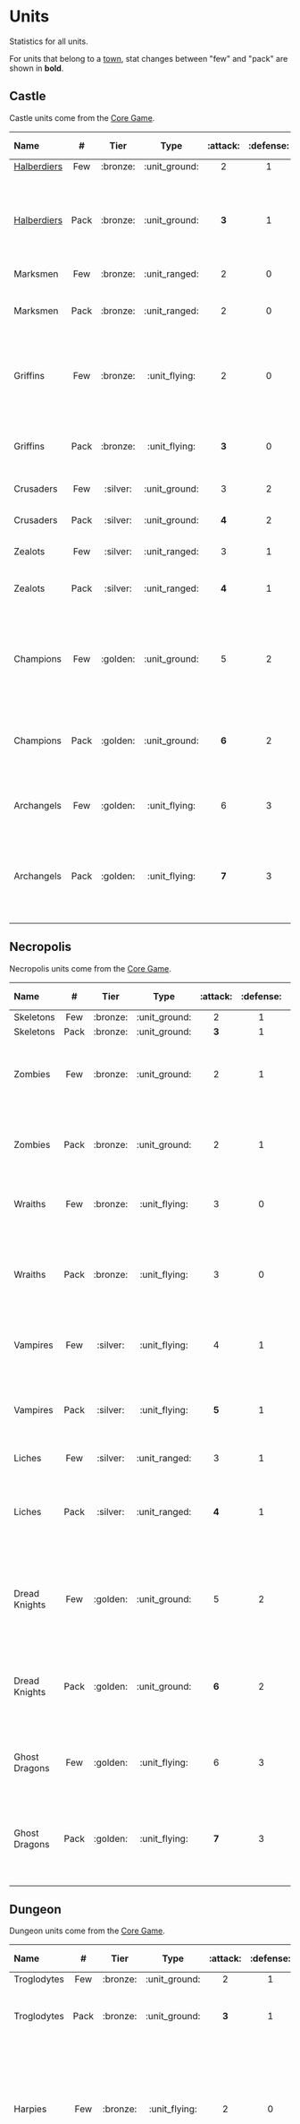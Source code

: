 # Units

Statistics for all units.

For units that belong to a [town](towns.md), stat changes between "few" and "pack" are shown in **bold**.


## Castle

Castle units come from the [Core Game](content.md).

| Name | # | Tier | Type | :attack: | :defense: | :health_points: | :initiative: | Recruitment Cost | Abilities |
| :--- | :---: | :---: | :---: | :---: | :---: | :---: | :---: | ---: | :--- |
| [Halberdiers](units/halberdiers.md) | Few | :bronze: | :unit_ground: | 2 | 1 | 2 | 4 | 2 :gold: | - |
| [Halberdiers](../halberdiers.md) | Pack | :bronze: | :unit_ground: | **3** | 1 | 2 | **5** | 3 :gold: | :unit_passive: When the unit is targeted by any attack, you can discard a card and ignore the [Attack die's](dice.md#attack-die) roll result. |
| Marksmen | Few | :bronze: | :unit_ranged: | 2 | 0 | 2 | 4 | 3 :gold: | - |
| Marksmen | Pack | :bronze: | :unit_ranged: | 2 | 0 | 2 | **6** | 5 :gold: | :unit_attack: If a target is a non-adjacent unit, attack this target again. |
| Griffins | Few | :bronze: | :unit_flying: | 2 | 0 | 4 | 6 | 4 :gold: | :unit_retaliate:This unit can perform an unlimited number of Retaliation Attacks. |
| Griffins | Pack | :bronze: | :unit_flying: | **3** | 0 | 4 | **9** | 6 :gold: | :unit_retaliate: This unit can perform an unlimited number of Retaliation Attacks. |
| Crusaders | Few | :silver: | :unit_ground: | 3 | 2 | 4 | 5 | 6 :gold: | - |
| Crusaders | Pack | :silver: | :unit_ground: | **4** | 2 | 4 | **6** | 10 :gold: | :unit_attack: You can reroll every "0" on this unit's [Attack die](dice.md#attack-die). |
| Zealots | Few | :silver: | :unit_ranged: | 3 | 1 | 5 | 5 | 8 :gold: | - |
| Zealots | Pack | :silver: | :unit_ranged: | **4** | 1 | 5 | **7** | 12 :gold: | :unit_passive: Ignore the combat penalty against adjacent units. |
| Champions | Few | :golden: | :unit_ground: | 5 | 2 | 7 | 7 | 12 :gold: | :effect_map: If your hero is on a field with Stables, this unit's reinforcement cost is reduced by 6 :gold:. |
| Champions | Pack | :golden: | :unit_ground: | **6** | 2 | 7 | **9** | 20 :gold:<br>1 :valuables: | :unit_attack: If this unit's movement ends in a space other than where it started, you may reroll an [Attack die](dice.md#attack-die). |
| Archangels | Few | :golden: | :unit_flying: | 6 | 3 | 8 | 12 | 20 :gold:<br>1 :valuables: | :effect_map: When combat begins, draw 1 card. |
| Archangels | Pack | :golden: | :unit_flying: | **7** | 3 | **10** | **18** | 30 :gold:<br>2 :valuables: | :effect_map: Once per Combat. Cancel an attack that would reduce another unit's :health_points: to 0. |


## Necropolis

Necropolis units come from the [Core Game](content.md).

| Name | # | Tier | Type | :attack: | :defense: | :health_points: | :initiative: | Recruitment Cost | Abilities |
| :--- | :---: | :---: | :---: | :---: | :---: | :---: | :---: | ---: | :--- |
| Skeletons | Few | :bronze: | :unit_ground: | 2 | 1 | 2 | 4 | 2 :gold: | - |
| Skeletons | Pack | :bronze: | :unit_ground: | **3** | 1 | 2 | **5** | 3 :gold: | - |
| Zombies | Few | :bronze: | :unit_ground: | 2 | 1 | 3 | 3 | 3 :gold: | :unit_passive: If the attacker resolves a "+1" on [Attack die](dice.md#attack-die), gain +1 :defense:. |
| Zombies | Pack | :bronze: | :unit_ground: | 2 | 1 | 3 | **4** | 4 :gold: | :unit_passive: If the attacker resolves a "0" or a +1" on [Attack die](dice.md#attack-die), gain +1 :defense:. |
| Wraiths | Few | :bronze: | :unit_flying: | 3 | 0 | 3 | 5 | 4 :gold: | :activation: Remove up to 1 :damage: from this unit. |
| Wraiths | Pack | :bronze: | :unit_flying: | 3 | 0 | **5** | **7** | 6 :gold: | :activation: Remove up to 1 :damage: from this unit, then discard 1 random card from the enemy's hand. |
| Vampires | Few | :silver: | :unit_flying: | 4 | 1 | 4 | 6 | 8 :gold: | :unit_attack: Ignore the Retaliation Attack. |
| Vampires | Pack | :silver: | :unit_flying: | **5** | 1 | 4 | **9** | 12 :gold: | :unit_attack: Ignore the Retaliation Attack. Then remove up to 2 :damage: from this unit. |
| Liches | Few | :silver: | :unit_ranged: | 3 | 1 | 5 | 6 | 8 :gold: | - |
| Liches | Pack | :silver: | :unit_ranged: | **4** | 1 | 5 | **7** | 14 :gold: | :unit_attack: Choose a unit adjacent to the target and attack it. For the purpose of this attack, your :attack: is 2. |
| Dread Knights | Few | :golden: | :unit_ground: | 5 | 2 | 7 | 7 | 12 :gold: | :unit_attack: When retaliating after this attack, the enemy rolls 2 [Attack dice](dice.md#attack-die) and resolves the lower result. |
| Dread Knights | Pack | :golden: | :unit_ground: | **6** | 2 | 7 | **9** | 20 :gold:<br>1 :valuables: | :unit_attack: If you resolve a "0" or a "+1" on the [Attack die](dice.md#attack-die), increase this unit's total attack value by another "+1". |
| Ghost Dragons | Few | :golden: | :unit_flying: | 6 | 3 | 8 | 9 | 19 :gold:<br>1 :valuables: | :activation: Discard the enemy's :morale_positive: token. |
| Ghost Dragons | Pack | :golden: | :unit_flying: | **7** | 3 | **9** | **14** | 32 :gold:<br>2 :valuables: | :activation: Discard the enemy's :morale_positive: token.<br>:unit_attack: Add +1 to your [Attack die](dice.md#attack-die) result. |


## Dungeon

Dungeon units come from the [Core Game](content.md).

| Name | # | Tier | Type | :attack: | :defense: | :health_points: | :initiative: | Recruitment Cost | Abilities |
| :--- | :---: | :---: | :---: | :---: | :---: | :---: | :---: | ---: | :--- |
| Troglodytes | Few | :bronze: | :unit_ground: | 2 | 1 | 2 | 4 | 2 :gold: | - |
| Troglodytes | Pack | :bronze: | :unit_ground: | **3** | 1 | 2 | **5** | 3 :gold: | :unit_passive: This unit ignores :paralysis: effect. |
| Harpies | Few | :bronze: | :unit_flying: | 2 | 0 | 3 | 6 | 3 :gold: | :unit_attack: After the enemy's Retaliation Attack, this unit can return to the space from which it moved to attack. |
| Harpies | Pack | :bronze: | :unit_flying: | **3** | 0 | 3 | **9** | 5 :gold: | :unit_attack: Ignore the Retaliation Attack. This unit can return to the space from which it moved to attack. |
| Evil Eyes | Few | :bronze: | :unit_ranged: | 3 | 0 | 3 | 5 | 4 :gold: | - |
| Evil Eyes | Pack | :bronze: | :unit_ranged: | 3 | **1** | 3 | **7** | 6 :gold: | :unit_passive: Ignore the combat penalty against adjacent units. |
| Medusas | Few | :silver: | :unit_ranged: | 3 | 1 | 4 | 5 | 6 :gold: | :unit_passive: After the Retaliation Attack, roll an [Attack die](dice.md#attack-die), on a "0" the target is :paralysis:. |
| Medusas | Pack | :silver: | :unit_ranged: | **4** | 1 | 4 | **6** | 12 :gold: | :unit_passive: Ignore the combat penalty against adjacent units.<br>:unit_retaliate: The target gains :paralysis:. |
| Minotaurs | Few | :silver: | :unit_ground: | 4 | 2 | 4 | 6 | 8 :gold: | :unit_attack: If you resolve a "-1" on the [Attack die](dice.md#attack-die), draw a card, |
| Minotaurs | Pack | :silver: | :unit_ground: | **5** | 2 | 4 | **8** | 14 :gold: | :unit_attack: If you resolve a "-1" on the [Attack die](dice.md#attack-die), draw a card, |
| Manticores | Few | :golden: | :unit_flying: | 5 | 1 | 6 | 7 | 10 :gold: | - |
| Manticores | Pack | :golden: | :unit_flying: | 5 | 1 | 6 | **11** | 18 :gold:<br>1 :valuables: | :unit_attack: For this attack, ignore the :defense: value from the target unit's card. |
| Black Dragons | Few | :golden: | :unit_flying: | 6 | 3 | 8 | 11 | 19 :gold:<br>1 :valuables: | :unit_passive: Reduce :damage: taken by this unit from [:spellpower:](spells.md) by 2 to a minimum of 0. |
| Black Dragons | Pack | :golden: | :unit_flying: | **8** | 3 | 8 | **15** | 33 :gold:<br>2 :valuables: | :unit_passive: Ignore any [:spellpower:](spells.md) effects and :damage: from [Specialty](heroes.md). |


## Tower

Tower units come from the [Tower Expansion](content.md).

| Name | # | Tier | Type | :attack: | :defense: | :health_points: | :initiative: | Recruitment Cost | Abilities |
| :--- | :---: | :---: | :---: | :---: | :---: | :---: | :---: | ---: | :--- |
| Gremlins | Few | :bronze: | :unit_ground: | 2 | 0 | 2 | 4 | 0 :gold: | - |
| Gremlins | Pack | :bronze: | :unit_ranged: | 2 | 0 | 2 | **5** | 2 :gold: | - |
| Gargoyles | Few | :bronze: | :unit_flying: | 2 | 1 | 3 | 6 | 3 :gold: | :unit_passive: This unit ignores any :ongoing: [Spell](spells.md) effects. |
| Gargoyles | Pack | :bronze: | :unit_flying: | **3** | 1 | 3 | **9** | 4 :gold: | :unit_passive: This unit ignores any :ongoing: [Spell](spells.md) effects. |
| Iron Golems | Few | :bronze: | :unit_ground: | 3 | 1 | 3 | 4 | 4 :gold: | :unit_passive: This unit reduces any :damage: it takes from [spells](spells.md) by 1 - to a minimum of 0. |
| Iron Golems | Pack | :bronze: | :unit_ground: | 3 | **2** | 3 | **5** | 7 :gold: | :unit_passive: This unit reduces any :damage: it takes from [spells](spells.md) by 2 - to a minimum of 0. |
| Magi | Few | :silver: | :unit_ranged: | 3 | 0 | 4 | 5 | 6 :gold: | :unit_attack: Ignore combat penalties. |
| Magi | Pack | :silver: | :unit_ranged: | **4** | **1** | 4 | 6 | 11 :gold: | :unit_attack: Ignore combat penalties. :activation: Add +1 :empower: to the first [spell](spells.md) you cast this round. |
| Genies | Few | :silver: | :unit_flying: | 3 | 1 | 6 | 7 | 8 :gold: | :unit_other: Discard 3 cards from your deck and take a [:spellpower:](spells.md) discarded this way to your hand. |
| Genies | Pack | :silver: | :unit_flying: | **4** | 1 | 6 | **8** | 12 :gold: | :unit_attack: Discard 3 cards from your deck and take a [:spellpower:](spells.md) discarded this way to your hand. |
| Nagas | Few | :golden: | :unit_ground: | 5 | 2 | 7 | 6 | 13 :gold: | :unit_attack: Ignore Retaliation Attacks. |
| Nagas | Pack | :golden: | :unit_ground: | **6** | 2 | 7 | **8** | 18 :gold:<br>1 :valuables: | :unit_attack: Ignore Retaliation Attacks. |
| Titans | Few | :golden: | :unit_ground: | 6 | 3 | 8 | 7 | 18 :gold:<br>1 :valuables: | :unit_passive: Ignore any :ongoing: effects on this unit. |
| Titans | Pack | :golden: | :unit_ranged: | 6 | 3 | 8 | **11** | 32 :gold:<br>2 :valuables: | :unit_passive: Ignore any :ongoing: effects on this unit and combat penalties against adjacent units. |


## Rampart

Rampart units come from the [Rampart Expansion](content.md).

| Name | # | Tier | Type | :attack: | :defense: | :health_points: | :initiative: | Recruitment Cost | Abilities |
| :--- | :---: | :---: | :---: | :---: | :---: | :---: | :---: | ---: | :--- |
| Centaurs | Few | :bronze: | :unit_ground: | 2 | 0 | 3 | 6 | 2 :gold: | - |
| Centaurs | Pack | :bronze: | :unit_ground: | **3** | 0 | 3 | **8** | 3 :gold: | - |
| Dwarves | Few | :bronze: | :unit_ground: | 2 | 1 | 3 | 3 | 3 :gold: | :unit_passive: If this unit is targeted by any [Spell](spells.md) or [Specialty](heroes.md) card, roll 1 [Attack die](dice.md#attack-die). On a "+1" result, ignore the card's effect. |
| Dwarves | Pack | :bronze: | :unit_ground: | **3** | 1 | 3 | **5** | 4 :gold: | :unit_passive: If this unit is targeted by any [Spell](spells.md) or [Specialty](heroes.md) card, roll 1 [Attack die](dice.md#attack-die). On a "+1" result, ignore the card's effect. |
| Elves | Few | :bronze: | :unit_ranged: | 2 | 1 | 3 | 6 | 4 :gold: | - |
| Elves | Pack | :bronze: | :unit_ranged: | **3** | 1 | 3 | **7** | 7 :gold: | :unit_attack: If a target is a non adjacent unit, on a "-1" or "0" result, attack this target again. |
| Pegasi | Few | :silver: | :unit_flying: | 3 | 0 | 5 | 8 | 6 :gold: | - |
| Pegasi | Pack | :silver: | :unit_flying: | **4** | 0 | **6** | **12** | 10 :gold: | :unit_passive: The :empower: of all enemy [spells](spells.md) is reduced by 1 (to a minimum of 0). |
| Dendroids | Few | :silver: | :unit_ground: | 4 | 2 | 5 | 3 | 8 :gold: | - |
| Dendroids | Pack | :silver: | :unit_ground: | 4 | 2 | **6** | **4** | 15 :gold: | :unit_passive: Enemy units that start activation adjacent to this unit cannot move. |
| Unicorns | Few | :golden: | :unit_ground: | 5 | 1 | 8 | 7 | 11 :gold: | :unit_passive: Reduce any :damage: from [:spellpower:](spells.md) dealt to this unit by 1 (to a minimum of 0), |
| Unicorns | Pack | :golden: | :unit_ground: | **6** | 1 | 8 | **9** | 18 :gold:<br>1 :valuables: | :unit_passive: Reduce any :damage: from [:spellpower:](spells.md) dealt to this and adjacent friendly unit(s) by 1 (to a minimum of 0), |
| Gold Dragons | Few | :golden: | :unit_ground: | 5 | 3 | 9 | 10 | 22 :gold:<br>1 :valuables: | :unit_attack: Attack 2 spaces in a line. The first attack resolves normally, and the second has 2 :attack:, |
| Gold Dragons | Pack | :golden: | :unit_ground: | **6** | 3 | **10** | **16** | 30 :gold:<br>2 :valuables: | :unit_attack: Attack 2 spaces in a line. The first attack resolves normally, and the second has 3 :attack:. |


## Fortress

Fortress units come from the [Fortress Expansion](content.md).

| Name | # | Tier | Type | :attack: | :defense: | :health_points: | :initiative: | Recruitment Cost | Abilities |
| :--- | :---: | :---: | :---: | :---: | :---: | :---: | :---: | ---: | :--- |
| Gnolls | Few | :bronze: | :unit_ground: | 2 | 1 | 3 | 4 | 2 :gold: | - |
| Gnolls | Pack | :bronze: | :unit_ground: | 2 | 1 | **4** | **5** | 3 :gold: | - |
| Lizardmen | Few | :bronze: | :unit_ranged: | 2 | 0 | 3 | 4 | 3 :gold: | - |
| Lizardmen | Pack | :bronze: | :unit_ranged: | **3** | 0 | 3 | **5** | 5 :gold: | - |
| Dragon Flies | Few | :bronze: | :unit_flying: | 3 | 0 | 3 | 8 | 4 :gold: | :unit_attack: Remove all :ongoing: effects played on the target by the enemy player. |
| Dragon Flies | Pack | :bronze: | :unit_flying: | 3 | **1** | 3 | **12** | 7 :gold: | :unit_attack: Remove all :ongoing: effects played on the target by the enemy player. If the target retaliates, it suffers - 1 :attack:. |
| Basilisks | Few | :silver: | :unit_ground: | 4 | 1 | 4 | 5 | 6 :gold: | :unit_attack: On "-1" outcomes on the [Attack die](dice.md#attack-die), the attacked unit gains a :paralysis: token. |
| Basilisks | Pack | :silver: | :unit_ground: | 4 | 1 | **5** | **7** | 9 :gold: | :unit_attack: On "-1" outcomes on the [Attack die](dice.md#attack-die), the attacked unit gains a :paralysis: token. |
| Gorgons | Few | :silver: | :unit_ground: | 4 | 2 | 5 | 5 | 9 :gold: | - |
| Gorgons | Pack | :silver: | :unit_ground: | **5** | 2 | 5 | **6** | 14 :gold: | :unit_attack: After the attack, roll 2 [Attack dice](dice.md#attack-die); on a double "0", decrease the target unit's :health_points: to 0. |
| Wyverns | Few | :golden: | :unit_flying: | 5 | 1 | 8 | 7 | 12 :gold: | :unit_attack: Place 1 faction cube on the target. At the beginning of its every activation, remove it to inflict 1 :damage:. |
| Wyverns | Pack | :golden: | :unit_flying: | **6** | 1 | 8 | **11** | 18 :gold:<br>1 :valuables: | :unit_attack: Place 2 faction cubes on the target. At the beginning of its every activation, remove 1 of them to inflict 1 :damage:, |
| Hydras | Few | :golden: | :unit_ground: | 6 | 3 | 8 | 5 | 20 :gold:<br>1 :valuables: | :unit_attack: Ignore the Retaliation Attack. |
| Hydras | Pack | :golden: | :unit_ground: | **7** | 3 | **10** | **7** | 28 :gold:<br>2 :valuables: | :unit_attack: Ignore the Retaliation Attack. This unit attacks up to 2 adjacent enemy units. |


## Inferno

Inferno units come from the [Inferno Expansion](content.md).

| Name | # | Tier | Type | :attack: | :defense: | :health_points: | :initiative: | Recruitment Cost | Abilities |
| :--- | :---: | :---: | :---: | :---: | :---: | :---: | :---: | ---: | :--- |
| Familiars | Few | :bronze: | :unit_ground: | 2 | 1 | 2 | 5 | 2 :gold: | - |
| Familiars | Pack | :bronze: | :unit_ground: | **3** | 1 | 2 | **7** | 3 :gold: | :unit_passive: Whenever an enemy casts a [:spellpower:](spells.md) from hand, they must discard 1 card from hand. |
| Magogs | Few | :bronze: | :unit_ranged: | 2 | 0 | 2 | 4 | 3 :gold: | - |
| Magogs | Pack | :bronze: | :unit_ranged: | 2 | 0 | **3** | **6** | 5 :gold: | :unit_attack: When Magogs attack a target that is not adjacent to them, they also deal 1 :damage: to a unit adjacent to the target. |
| Cerberi | Few | :bronze: | :unit_ground: | 3 | 0 | 4 | 7 | 4 :gold: | - |
| Cerberi | Pack | :bronze: | :unit_ground: | 3 | **1** | **5** | **8** | 7 :gold: | :unit_attack: Ignores Retaliation Attacks. Additionally, deals 1 :damage: to another enemy unit adjacent to Cerberi. |
| Demons | Few | :silver: | :unit_ground: | 3 | 2 | 4 | 5 | 6 :gold: | - |
| Demons | Pack | :silver: | :unit_ground: | 3 | 2 | **5** | **6** | 8 :gold: | - |
| Pit Lords | Few | :silver: | :unit_ground: | 4 | 1 | 6 | 6 | 8 :gold: | - |
| Pit Lords | Pack | :silver: | :unit_ground: | **5** | 1 | 6 | **7** | 15 :gold: | :unit_other: If one of your units has been removed from the board during this Combat, Summon or Reinforce Demons. |
| Efreet | Few | :golden: | :unit_flying: | 5 | 1 | 7 | 9 | 12 :gold: | :unit_passive: Ignores any :damage: from [Magic Arrows](spells.md). |
| Efreet | Pack | :golden: | :unit_flying: | **6** | 1 | 7 | **13** | 18 :gold:<br>1 :valuables: | :unit_passive: Ignores any :damage: from [Magic Arrows](spells.md) or [spells](spells.md) from the [Fire School of Magic](spells.md#fire-magic). |
| Arch Devils | Few | :golden: | :unit_flying: | 6 | 3 | 8 | 11 | 22 :gold:<br>1 :valuables: | :unit_attack: Ignores Retaliation Attacks. |
| Arch Devils | Pack | :golden: | :unit_flying: | **7** | 3 | **9** | **15** | 30 :gold:<br>2 :valuables: | :unit_attack: Ignores Retaliation Attacks.<br>:unit_passive: As a regular movement, the Arch Devils can move to any empty space. |


## Stronghold

🔮 Unrelased content

| Name | # | Tier | Type | :attack: | :defense: | :health_points: | :initiative: | Recruitment Cost | Abilities |
| :--- | :---: | :---: | :---: | :---: | :---: | :---: | :---: | ---: | :--- |
| Goblins | Few | :bronze: | :unit_ground: | 1 | 0 | 4 | 6 | 1 :gold: | - |
| Goblins | Pack | :bronze: | :unit_ground: | **2** | 0 | 4 | **8** | 2 :gold: | - |
| Wolf Raiders | Few | :bronze: | :unit_ground: | 2 | 0 | 3 | 7 | 3 :gold: | - |
| Wolf Raiders | Pack | :bronze: | :unit_ground: | 2 | 0 | **5** | **8** | 5 :gold: | :unit_attack: Attack this target again. The second attack happens after the target retaliates (if possible). |
| Orcs | Few | :bronze: | :unit_ground: | 2 | 1 | 4 | 4 | 4 | - |
| Orcs | Pack | :bronze: | :unit_ground: | **3** | 1 | **5** | **5** | 7 :gold: | - |
| Ogres | Few | :silver: | :unit_ground: | 3 | 2 | 4 | 4 | 6 :gold: | :unit_other: Place a +1 :attack: token on a chosen :unit_ground: or :unit_flying: unit for 2 Combat rounds. |
| Ogres | Pack | :silver: | :unit_ground: | 3 | 2 | **5** | **5** | 8 :gold: | :unit_other: Place a +2 :attack: token on a chosen :unit_ground: or :unit_flying: unit for 2 Combat rounds. |
| Thunderbirds | Few | :silver: | :unit_flying: | 4 | 1 | 6 | 9 | 8 :gold: | - |
| Thunderbirds | Pack | :silver: | :unit_flying: | **5** | 1 | 6 | **11** | 14 :gold: | :unit_passive: Right after this unit's attack and before any Retaliation, roll 1 [Attack die](dice.md#attack-die), on a "+1", deal 1 :spell: :damage: to the target. |
| Cyclops | Few | :golden: | :unit_ranged: | 4 | 1 | 6 | 6 | 13 :gold: | :unit_other: This unit can destroy the Gate or a Wall. |
| Cyclops | Pack | :golden: | :unit_ranged: | **5** | 1 | **7** | **8** | 17 :gold:<br>1 :valuables: | :unit_other: This unit can destroy the Gate, a Wall, or the Arrow Tower. |
| Behemoths | Few | :golden: | :unit_ground: | 7 | 2 | 8 | 6 | 19 :gold:<br>1 :valuables: | :unit_attack: Decrease the target's :defense: by 1 (to a minimum of 0). |
| Behemoths | Pack | :golden: | :unit_ground: | **8** | 2 | **10** | **9** | 29 :gold:<br>2 :valuables: | :unit_attack: Decrease the target's :defense: by 2 (to a minimum of 0). After the attack, place 1 Corrosion token on the target. |


## Conflux

🔮 Unrelased content

| Name | # | Tier | Type | :attack: | :defense: | :health_points: | :initiative: | Recruitment Cost | Abilities |
| :--- | :---: | :---: | :---: | :---: | :---: | :---: | :---: | ---: | :--- |
| Sprites | Few | :bronze: | :unit_flying: | 2 | 0 | 2 | 7 | 2 :gold: | - |
| Sprites | Pack | :bronze: | :unit_flying: | 2 | 0 | **4** | **9** | 4 :gold: | :unit_attack: Ignore Enemy's Retaliation Attack. |
| Storm Elementals  | Few | :bronze: | :unit_ground: | 2 | 0 | 3 | 7 | 3 :gold: | - |
| Storm Elementals  | Pack | :bronze: | :unit_ranged: | 2 | 0 | **5** | **8** | 5 :gold: | :activation: Add +1 :empower: to the first Air Magic spell you cast during this Activation. |
| Ice Elementals  | Few | :bronze: | :unit_ground: | 2 | 1 | 4 | 5 | 4 :gold: | - |
| Ice Elementals  | Pack | :bronze: | :unit_ranged: | **3** | 1 | **5** | **6** | 7 :gold: | :activation: Add +1 :empower: to the first Water Magic spell you cast during this Activation. |
| Energy Elementals | Few | :silver: | :unit_flying: | 3 | 1 | 5 | 5 | 5 :gold: | - |
| Energy Elementals | Pack | :silver: | :unit_flying: | **4** | 1 | **6** | **8** | 8 :gold: | :activation: Add +1 :empower: to the first Fire Magic spell you cast during this Activation. |
| Magma Elementals | Few | :silver: | :unit_ground: | 4 | 2 | 6 | 4 | 9 :gold: | - |
| Magma Elementals | Pack | :silver: | :unit_ground: | **5** | 2 | **6** | **6** | 13 :gold: | :activation: Add +1 :empower: to the first Earth Magic spell you cast during this Activation. |
| Magic Elementals | Few | :golden: | :unit_ground: | 5 | 2 | 7 | 7 | 12 :gold: | :unit_attack: Ignore Enemy's Retaliation Attack. Attack all adjacent units. |
| Magic Elementals | Pack | :golden: | :unit_ground: | **6** | 2 | **8** | **9** | 18 :gold:<br>1 :valuables: | :unit_attack: Ignore Enemy's Retaliation Attack. Attack all adjacent units. :unit_passive: Ignore any :spell: effects and :damage: from Specialty. |
| Phoenixes | Few | :golden: | :unit_flying: | 6 | 2 | 7 | 12 | 21 :gold:<br>1 :valuables: | :unit_passive: Once per Combat. When this unit's :health: drops to 0, set it to 1 instead. :unit_passive: Immune to Fire Magic :spell:. |
| Phoenixes | Pack | :golden: | :unit_flying: | **7** | 2 | **9** | **18** | 27 :gold:<br>2 :valuables: | :unit_attack: Attack 2 spaces in a line. The first attack resolves normally, and the second has 2 :attack:. :unit_passive: Immune to Fire Magic :spell:. |


## Cove

🔮 Unrelased content

| Name | # | Tier | Type | :attack: | :defense: | :health_points: | :initiative: | Recruitment Cost | Abilities |
| :--- | :---: | :---: | :---: | :---: | :---: | :---: | :---: | ---: | :--- |
| Oceanids | Few | :bronze: | :unit_flying: | 2 | 0 | 3 | 6 | 2 :gold: | - |
| Oceanids | Pack | :bronze: | :unit_flying: | 2 | 0 | **4** | **8** | 3 :gold: | :unit_passive: Ignore any effect from spells from the School of Water Magic. |
| Seamen | Few | :bronze: | :unit_ground: | 2 | 1 | 3 | 5 | 3 :gold: | - |
| Seamen | Pack | :bronze: | :unit_ground: | 2 | 1 | **5** | **6** | 5 :gold: | :effect_map: +1 :movement: if you start the round on a Sea tile. |
| Sea Dogs | Few | :bronze: | :unit_ranged: | 2 | 0 | 4 | 6 | 4 :gold: | :unit_passive: Ignore the combat penalty against adjacent units. |
| Sea Dogs | Pack | :bronze: | :unit_ranged: | 3 | 0 | **5** | **8** | 6 :gold: | :unit_attack: Ignore Enemy's Retaliation Attack.<br>:unit_passive: Ignore the combat penalty against adjacent units. |
| Ayssids | Few | :silver: | :unit_flying: | 3 | 1 | 5 | 9 | 6 :gold: | - |
| Ayssids | Pack | :silver: | :unit_flying: | 3 | 1 | **6** | **11** | 10 :gold: | :unit_attack: If the attack reduces the target to 0 :health:, the Ayssids can attack another unit adjacent to them. |
| Sorceresses | Few | :silver: | :unit_ranged: | 4 | 1 | 5 | 6 | 8 :gold: | :unit_other: Place a Weakness token on any unit for 2 Combat rounds. |
| Sorceresses | Pack | :silver: | :unit_ranged: | **5** | 1 | **6** | 6 | 13 :gold: | :unit_attack: After the attack, place a Weakness token on the target for 2 Combat rounds. |
| Nix | Few | :golden: | :unit_ground: | 5 | 2 | 7 | 6 | 12 :gold: | - |
| Nix | Pack | :golden: | :unit_ground: | **6** | 2 | **8** | **7** | 20 :gold:<br>1 :valuables: | :unit_passive: This unit cannot take more than 4 :damage: from a single attack. |
| Haspids | Few | :golden: | :unit_ground: | 5 | 3 | 7 | 9 | 18 :gold:<br>1 :valuables: | :unit_attack: If this unit turns from Pack side in this combat, gain +2 :attack: |
| Haspids | Pack | :golden: | :unit_ground: | **6** | 3 | **9** | **12** | 32 :gold:<br>2 :valuables: | :unit_attack: Place 2 faction cubes on the target. At the beginning of its every activation, remove 1 of them to inflict 1 :damage:. |


## Neutral

| Name | Tier | Type | :attack: | :defense: | :health_points: | :initiative: | Recruitment Cost | Abilities | [Content](content.md) |
| :--- | :---: | :---: | :---: | :---: | :---: | :---: | ---: | :--- | :--- |
| Boars | :bronze: | :unit_ground: | 2 | 0 | 4 | 6 | 4 :gold: | - | Core |
| Centaurs | :bronze: | :unit_ground: | 2 | 0 | 5 | 7 | 3 :gold: | - | Tower |
| Cerberi | :bronze: | :unit_ground: | 2 | 0 | 5 | 8 | 10 :gold: | :unit_attack: Ignores Retaliation Attacks. Additionally, deals 1 :damage: to another enemy unit adjacent to Cerberi. | Inferno |
| Dragon Flies | :bronze: | :unit_flying: | 3 | 0 | 3 | 8 | 7 :gold: | :unit_attack: Retaliation Attacks against Dragon Flies suffer -1 :attack:. | Tower |
| Dwarves | :bronze: | :unit_ground: | 2 | 1 | 4 | 3 | 4 :gold: | :unit_passive: If this unit is targeted by any [Spell](spells.md) or [Specialty](heroes.md) card, roll 1 [Attack die](dice.md#attack-die). On a "+1" result, ignore the card's effect. | Tower |
| Elves | :bronze: | :unit_ranged: | 2 | 1 | 3 | 6 | 7 :gold: | :unit_attack: If a target is a non adjacent unit, on a "-1" or "0" result, attack this target again. | Tower |
| Evil Eyes | :bronze: | :unit_ranged: | 2 | 1 | 3 | 6 | 6 :gold: | :unit_passive: Ignore the combat penalty against adjacent units. | Core |
| Familiars | :bronze: | :unit_ground: | 3 | 1 | 2 | 7 | 6 :gold: | :unit_passive: Whenever an enemy cast a [:spellpower:](spells.md) from hand, they must discard 1 card from hand. | Inferno |
| Gargoyles | :bronze: | :unit_flying: | 2 | 1 | 3 | 9 | 4 :gold: | :unit_passive: This unit ignores :paralysis: effect. | Tower |
| Gnolls | :bronze: | :unit_ground: | 2 | 1 | 2 | 4 | 3 :gold: | - | Tower |
| Gremlins | :bronze: | :unit_ranged: | 2 | 0 | 2 | 5 | 2 :gold: | - | Tower |
| Griffins | :bronze: | :unit_flying: | 3 | 0 | 4 | 8 | 7 :gold: | :unit_retaliate: This unit can perform and unlimited number of Retaliation Attacks. | Core |
| Halberdiers | :bronze: | :unit_ground: | 2 | 0 | 4 | 4 | 4 :gold: | :unit_passive: Treat allied adjacent units as if they had a Defense token. | Core |
| Halflings | :bronze: | :unit_ranged: | 2 | 0 | 3 | 6 | 5 :gold: | :unit_attack: Roll 2 [Attack dice](dice.md#attack-die) and resolve the higher one. Ignore combat penalties. | Core |
| Harpies | :bronze: | :unit_flying: | 2 | 0 | 4 | 8 | 5 :gold: | :unit_attack: Ignore the Retaliation Attack. This unit can return to the space from which it moved to attack. | Core |
| Iron Golems | :bronze: | :unit_ground: | 2 | 1 | 4 | 3 | 6 :gold: | :unit_passive: Reduce any :damage: from [spells](spells.md) by 2 - to a minimum of 0. | Tower |
| Lizardmen | :bronze: | :unit_ranged: | 2 | 0 | 4 | 5 | 4 :gold: | - | Tower |
| Magogs | :bronze: | :unit_ranged: | 2 | 0 | 4 | 6 | 8 :gold: | :unit_attack: When Magogs attack a target that is non adjacent to them, they also deal 1 :damage: to a unit adjacent to the target. | Inferno |
| Marksmen | :bronze: | :unit_ranged: | 2 | 0 | 3 | 5 | 7 :gold: | :unit_attack: If a target is a non-adjacent unit, attack this target again. | Core |
| Peasants | :bronze: | :unit_ground: | 1 | 0 | 2 | 3 | 3 :gold: | :effect_map: At the beginning of each Resource round, gain 3 :gold:. | Core |
| Rogues | :bronze: | :unit_ground: | 2 | 1 | 3 | 6 | 5 :gold: | :effect_map: Once during your turn, look at the top card from any deck, then put it back on the top or on the bottom of that deck. | Core |
| Skeletons | :bronze: | :unit_ground: | 2 | 0 | 3 | 4 | 3 :gold: | :unit_passive: After defeating Skeletons, if you control a [:necro: Hero](heroes.md#necropolis), immediately Reinforce 1 of your :bronze: units. | Core |
| Troglodytes | :bronze: | :unit_ground: | 2 | 1 | 3 | 6 | 4 :gold: | :unit_passive: This unit ignores :paralysis: effects. | Core |
| Wraiths | :bronze: | :unit_flying: | 2 | 0 | 4 | 7 | 7 :gold: | :activation: Remove up to 2 :damage: from this unit. | Core |
| Zombies | :bronze: | :unit_ground: | 2 | 0 | 4 | 3 | 5 :gold: | :unit_passive: If the attacker resolves a "0" or a "+1" on an [Attack die](dice.md#attack-die), gain +1 :defense: | Core |
| Basilisks | :silver: | :unit_ground: | 4 | 1 | 4 | 5 | 12 :gold: | :unit_attack: After the attack, roll 1 [Attack die](dice.md#attack-die). On a "0" result, :paralysis: the target. | Tower |
| Crusaders | :silver: | :unit_ground: | 3 | 2 | 4 | 5 | 11 :gold: | :unit_passive: During any attack, roll 2 [Attack dice](dice.md#attack-die) and resolve the higher outcome. | Core |
| Demons | :silver: | :unit_ground: | 3 | 0 | 8 | 6 | 13 :gold: | - | Inferno |
| Dendroids | :silver: | :unit_ground: | 3 | 2 | 6 | 3 | 12 :gold: | :unit_passive: Enemy units that start activation adjacent to this unit cannot move. | Tower |
| Genies | :silver: | :unit_flying: | 3 | 1 | 4 | 9 | 11 :gold: | :unit_attack: When attacking Efreet, this unit gains +1 :attack:. | Tower |
| Gorgons | :silver: | :unit_ground: | 4 | 2 | 4 | 5 | 13 :gold: | :unit_attack: After the attack, roll 2 [Attack dice](dice.md#attack-die). On two "-1" results, reduce the attacked unit's :health_points: to 0. | Tower |
| Liches | :silver: | :unit_ranged: | 3 | 0 | 6 | 7 | 12 :gold: | :unit_attack: Choose a unit adjacent to the target and attack it. For the purpose of this attack, your :attack: is 2. | Core |
| Magi | :silver: | :unit_ranged: | 3 | 0 | 5 | 6 | 11 :gold: | :unit_attack: Ignore combat penalties. After this unit's attack, the enemy discards a random card or a card with :empower:. | Tower |
| Medusas | :silver: | :unit_ranged: | 3 | 1 | 4 | 6 | 11 :gold: | :unit_passive: Ignore the combat penalty against adjacent units.<br>:unit_retaliate: The target is :paralysis:. | Core |
| Minotaurs | :silver: | :unit_ground: | 3 | 2 | 4 | 7 | 11 :gold: | :unit_attack: Reroll this unit's "-1" outcome on the [Attack die](dice.md#attack-die). | Core |
| Mummies | :silver: | :unit_ground: | 3 | 1 | 4 | 5 | 8 :gold: | :unit_attack: Ignore the result on the [Attack die](dice.md#attack-die). :unit_passive: Whenever this unit is attacked, set your opponent's [Attack die](dice.md#attack-die) to "-1". | Core |
| Nomads | :silver: | :unit_ground: | 3 | 1 | 4 | 7 | 10 :gold: | :effect_map: At the end of your turn, move your [Hero's](heroes.md) model to an adjacent empty field. | Core |
| Pegasi | :silver: | :unit_flying: | 3 | 0 | 5 | 8 | 14 :gold: | :unit_passive: Whenever an enemy casts a [:spellpower:](spells.md), they much discard an additional card woth :empower:. | Tower |
| Pit Lord | :silver: | :unit_ground: | 4 | 1 | 5 | 7 | 15 :gold: | - | Inferno |
| Sharpshooters | :silver: | :unit_ranged: | 3 | 0 | 6 | 9 | 10 :gold: | :unit_attack: Ignore the combat penalties. | Core |
| Vampires | :silver: | :unit_flying: | 3 | 0 | 5 | 8 | 9 :gold: | :unit_attack: Ignore Enemy's Retaliation Attack. Then remove up to 2 :damage: from this unit. | Core |
| Zealots | :silver: | :unit_ranged: | 3 | 0 | 5 | 5 | 12 :gold: | :unit_passive: Ignore the combat penalty against adjacent units. | Core |
| Arch Devils | :golden: | :unit_flying: | 5 | 2 | 7 | 10 | 23 :gold: | :unit_attack: When attacking Archangels, this unit gains +2 :attack:. | Inferno |
| Archangels | :golden: | :unit_flying: | 5 | 2 | 7 | 10 | 29 :gold: | :unit_attack: When attacking Arch Devils, this unit gains +2 :attack:. | Core |
| Black Dragons | :golden: | :unit_flying: | 5 | 2 | 7 | 9 | 30 :gold: | :unit_attack: Attack 2 spaces in a line. The first attack resolves normally, and the second has 2 :attack:. | Core |
| Champions | :golden: | :unit_ground: | 4 | 2 | 6 | 8 | 18 :gold: | :unit_attack: Roll 2 [Attack dice](dice.md#attack-die) and aplly both outcomes.<br>:unit_passive: Reroll this unit's all "-1" rolls. | Core |
| Diamond Golems | :golden: | :unit_ground: | 4 | 2 | 6 | 6 | 16 :gold: | :unit_passive: Reduce any :damage: from [spells](spells.md) by 3 - to a minimum of 0. | Core |
| Dread Knights | :golden: | :unit_ground: | 5 | 1 | 7 | 7 | 18 :gold: | :unit_passive: When this unit is targeted by a Retaliation Attack, it gains +1 :defense:. | Core |
| Efreet | :golden: | :unit_flying: | 4 | 2 | 6 | 13 | 20 :gold: | :unit_passive: Ignores any :damage: from [Magic Arrows](spells.md) or [spells](spells.md) from the[Fire School of Magic](spells.md#fire-magic). | Inferno |
| Enchanters | :golden: | :unit_ranged: | 4 | 1 | 5 | 5 | 16 :gold: | :activation: Remove up to 2 :damage: from a friendly unit. Otherwise, Enchanters gain +1 :attack:. | Core |
| Ghost Dragons | :golden: | :unit_flying: | 5 | 2 | 6 | 9 | 28 :gold: | :unit_attack: After the attack, roll 1 [Attack die](dice.md#attack-die); if the result is "0", the target must immediately move away 1 space. | Core |
| Gold Golems | :golden: | :unit_ground: | 3 | 2 | 6 | 5 | 14 :gold: | :unit_passive: Reduce any :damage: from [spells](spells.md) by 2 - to a minimum of 0. | Core |
| Manticores | :golden: | :unit_flying: | 4 | 1 | 7 | 8 | 18 :gold: | :unit_passive: On a "0" or a "+1" outcomes on the enemy's [Attack die](dice.md#attack-die), gain +1 :defense:. | Core |
| Nagas | :golden: | :unit_ground: | 5 | 1 | 6 | 6 | 16 :gold: | :unit_attack: Ignore Retaliation Attacks. | Tower |
| Trolls | :golden: | :unit_ground: | 4 | 0 | 7 | 7 | 13 :gold: | :activation: Remove up to 3 :damage: from this unit. | Core |
| Unicorns | :golden: | :unit_ground: | 5 | 1 | 7 | 7 | 18 :gold: | :unit_retaliate: The target is :paralysis:. | Tower |
| Wyverns | :golden: | :unit_flying: | 4 | 1 | 7 | 8 | 17 :gold: | :unit_attack: After the attack, roll 1 [Attack die](dice.md#attack-die). On a "0" result, deal 1 :damage: to the target unit. | Tower |
| Azure Dragons | :azure: | :unit_flying: | 8 | 3 | 10 | 19 | 45 :gold:<br>2 :valuables: | :unit_attack: If you resolve a "-1" on the [Attack die](dice.md#attack-die), the target gains :paralysis:.<br>:unit_passive: Ignore any [:spellpower:](spells.md) effects and :damage: from [Specialty](heroes.md). | Core |
| Cystral Dragons | :azure: | :unit_ground: | 7 | 3 | 9 | 16 | 40 :gold:<br>2 :valuables: | :effect_map: At the beginning of each Resource round, gain 2 :valuables:. | Core |
| Faerie Dragons | :azure: | :unit_flying: | 5 | 2 | 8 | 15 | 35 :gold:<br>2 :valuables: | :activation: The selected unit suffers 2 :damage:. This is a [:spellpower:](spells.md) that does not count towards your [spell](spells.md) limit. | Rampart |
| Gold Dragons | :azure: | :unit_flying: | 6 | 3 | 9 | 10 | 42 :gold: | :unit_attack: Attack 2 spaces in a line. The first attack resolves normally, and the second has 3 :attack:. | Tower |
| Hydras | :azure: | :unit_ground: | 7 | 3 | 8 | 5 | 40 :gold: | :unit_attack: Ignore Retaliation Attacks. This unit attacks up to 2 adjacent enemy units. | Tower |
| Rust Dragons | :azure: | :unit_flying: | 7 | 3 | 10 | 17 | 38 :gold:<br>1 :valuables: | :unit_attack: On "-1" results on the [Attack die](dice.md#attack-die), decrease the attacked unit's :defense: by 2 - to a minimum of 0. | Fortress |
| Titans | :azure: | :unit_ranged: | 6 | 2 | 10 | 10 | 39 :gold: | :unit_passive: Ignore the combat penalty against adjacent units.<br>:unit_attack: When attacking Black Dragons, this unit gains +2 :attack:. | Tower |


## Other

| Name | Type | :attack: | :defense: | :health_points: | :initiative: | Abilities |
| :--- | :---: | :---: | :---: | :---: | :---: | :--- |
| Arrow Tower | :unit_ranged: | 4 | 2 | 3 | 9 | Place this card near the Combat board. Discard this card immediately when both the Gate card and all the Wall cards are destroyed.<br>:unit_passive: It can only be attack by :unit_ranged: attacks or card effects. |

You can find war machines [here](war_machines.md).

